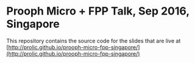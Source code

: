 Prooph Micro + FPP Talk, Sep 2016, Singapore
============================================================

This repository contains the source code for the slides that are
live at [http://prolic.github.io/prooph-micro-fpp-singapore/](http://prolic.github.io/prooph-micro-fpp-singapore/)
